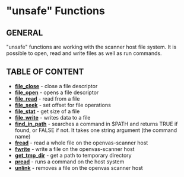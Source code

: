# "unsafe" Functions

## GENERAL

"unsafe" functions are working with the scanner host file system. It is possible to open, read and write files as well as run commands.

## TABLE OF CONTENT

- **[file_close](file_close.md)** - close a file descriptor
- **[file_open](file_open.md)** - opens a file descriptor
- **[file_read](file_read.md)** - read from a file
- **[file_seek](file_seek.md)** - set offset for file operations
- **[file_stat](file_stat.md)** - get size of a file
- **[file_write](file_write.md)** - writes data to a file
- **[find_in_path](find_in_path.md)** - searches a command in $PATH and returns TRUE if found, or FALSE if not. It takes one string argument (the command name)
- **[fread](fread.md)** - read a whole file on the openvas-scanner host
- **[fwrite](fwrite.md)** - write a file on the openvas-scanner host
- **[get_tmp_dir](get_tmp_dir.md)** - get a path to temporary directory
- **[pread](pread.md)** - runs a command on the host system
- **[unlink](unlink.md)** - removes a file on the openvas scanner host
